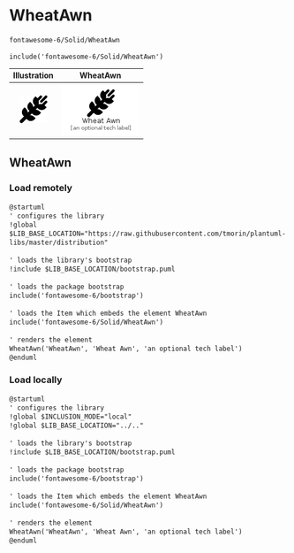 # WheatAwn


```text
fontawesome-6/Solid/WheatAwn
```

```text
include('fontawesome-6/Solid/WheatAwn')
```



| Illustration | WheatAwn |
| :---: | :---: |
| ![illustration for Illustration](../../fontawesome-6/Solid/WheatAwn.png) | ![illustration for WheatAwn](../../fontawesome-6/Solid/WheatAwn.Local.png) |




## WheatAwn

### Load remotely
```plantuml
@startuml
' configures the library
!global $LIB_BASE_LOCATION="https://raw.githubusercontent.com/tmorin/plantuml-libs/master/distribution"

' loads the library's bootstrap
!include $LIB_BASE_LOCATION/bootstrap.puml

' loads the package bootstrap
include('fontawesome-6/bootstrap')

' loads the Item which embeds the element WheatAwn
include('fontawesome-6/Solid/WheatAwn')

' renders the element
WheatAwn('WheatAwn', 'Wheat Awn', 'an optional tech label')
@enduml
```

### Load locally
```plantuml
@startuml
' configures the library
!global $INCLUSION_MODE="local"
!global $LIB_BASE_LOCATION="../.."

' loads the library's bootstrap
!include $LIB_BASE_LOCATION/bootstrap.puml

' loads the package bootstrap
include('fontawesome-6/bootstrap')

' loads the Item which embeds the element WheatAwn
include('fontawesome-6/Solid/WheatAwn')

' renders the element
WheatAwn('WheatAwn', 'Wheat Awn', 'an optional tech label')
@enduml
```

